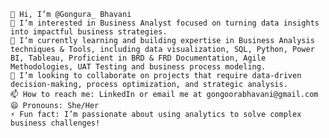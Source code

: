     👋 Hi, I’m @Gongura_ Bhavani
    👀 I’m interested in Business Analyst focused on turning data insights into impactful business strategies.
    🌱 I’m currently learning and building expertise in Business Analysis techniques & Tools, including data visualization, SQL, Python, Power BI, Tableau, Proficient in BRD & FRD Documentation, Agile Methodologies, UAT Testing and business process modeling.
    💞️ I’m looking to collaborate on projects that require data-driven decision-making, process optimization, and strategic analysis.
    📫 How to reach me: LinkedIn or email me at gongoorabhavani@gmail.com
    😄 Pronouns: She/Her
    ⚡ Fun fact: I’m passionate about using analytics to solve complex business challenges!


<!---
gongurabhavani/gongurabhavani is a ✨ special ✨ repository because its `README.md` (this file) appears on your GitHub profile.
You can click the Preview link to take a look at your changes.
--->
